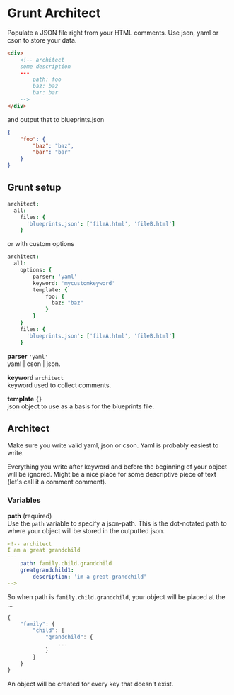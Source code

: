 # Grunt Architect
Populate a JSON file right from your HTML comments. Use json, yaml or cson to store your data.

```html
<div>
    <!-- architect
    some description
    ---
        path: foo
        baz: baz
        bar: bar
    -->
</div>
```

and output that to blueprints.json

```json
{
    "foo": {
        "baz": "baz",
        "bar": "bar"
    }
}
```


## Grunt setup

```coffeescript
architect:
  all:
    files: {
      'blueprints.json': ['fileA.html', 'fileB.html']
    }
```

or with custom options

```coffeescript
architect:
  all:
    options: {
        parser: 'yaml'
        keyword: 'mycustomkeyword'
        template: {
            foo: {
              baz: "baz"
            }
        }
    }
    files: {
      'blueprints.json': ['fileA.html', 'fileB.html']
    }
```

__parser__ `'yaml'`<br>
yaml | cson | json.

__keyword__ `architect`<br>
keyword used to collect comments.

__template__ `{}`<br>
json object to use as a basis for the blueprints file.



## Architect

Make sure you write valid yaml, json or cson. Yaml is probably easiest to write. 

Everything you write after keyword and before the beginning of your object will be ignored. Might be a nice place for some descriptive piece of text (let's call it a comment comment).

### Variables
__path__ (required) <br>
Use the `path` variable to specify a json-path. This is the dot-notated path to where your object will be stored in the outputted json.

```yaml
<!-- architect
I am a great grandchild
---
    path: family.child.grandchild
    greatgrandchild1:
        description: 'im a great-grandchild'
-->
```

So when path is `family.child.grandchild`, your object will be placed at the ...

```js
{
    "family": {
        "child": {
            "grandchild": {
                ...
            }
        }
    }
}
```

An object will be created for every key that doesn't exist. 